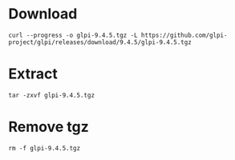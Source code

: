 # Download

`curl --progress -o glpi-9.4.5.tgz -L https://github.com/glpi-project/glpi/releases/download/9.4.5/glpi-9.4.5.tgz` 


# Extract

`tar -zxvf glpi-9.4.5.tgz`

# Remove tgz

`rm -f glpi-9.4.5.tgz`


